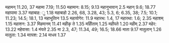 महामन् 11.20, 37 महामा 7.19; 11.50 महामान: 8.15; 9.13 महानुभावान् 2.5 महान् 9.6; 18.77 महापामा 3.37 महाबाह: ु 1.18 महाबाहो 2.26, 68, 3.28, 43; 5.3, 6; 6.35, 38; 7.5; 10.1; 11.23; 14.5; 18.1, 13 महाभूतािन 13.5 महायोगेर: 11.9 महारथ: 1.4, 17 महारथा: 1.6; 2.35 महाशम् 1.15 महाशन: 3.37 मिहमानम् 11.41 महीकृ ते 1.35 महीिताम् 1.25 महीपते 1.20 महीम् 2.37 महेर: 13.22 महेवासा: 1.4 मंयते 2.35 मा 2.3, 47; 11.34, 49; 16.5; 18.66 माता 9.17 मातुलान् 1.26 मातुला: 1.34 माापश: 2.14 माधव 1.37